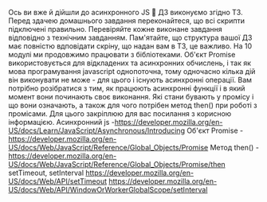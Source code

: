 Ось ви вже й дійшли до асинхронного JS :pushpin:
ДЗ виконуємо згідно ТЗ.
Перед здачею домашнього завдання переконайтеся, що всі скрипти підключені правильно. Перевіряйте кожне виконане завдання відповідно з технічним завданням.
Пам'ятайте, що структура вашої ДЗ має повністю вдповідати скріну, що надан вам в ТЗ, це важливо.
На 10 модулі ми продовжимо працювати з бібліотеками.
Об'єкт Promise використовується для відкладених та асинхронних обчислень, і так як мова програмування javascript однопоточна, тому одночасно кілька дій він виконувати не може - для цього і існують асинхронні операції.
Вам потрібно розібратися з тим, як працюють асинхронні функції і в який момент вони починають своє виконання. Які стани бувають у промісу і що вони означають, а також для чого потрібен метод then() при роботі з промісами.
Для цього закріплюю для вас посилання з корисною інформацією.
Асинхронний js -https://developer.mozilla.org/en-US/docs/Learn/JavaScript/Asynchronous/Introducing
Об'єкт Promise - https://developer.mozilla.org/en-US/docs/Web/JavaScript/Reference/Global_Objects/Promise
Метод then() -https://developer.mozilla.org/en-US/docs/Web/JavaScript/Reference/Global_Objects/Promise/then
setTimeout, setInterval https://developer.mozilla.org/en-US/docs/Web/API/setTimeout https://developer.mozilla.org/en-US/docs/Web/API/WindowOrWorkerGlobalScope/setInterval
